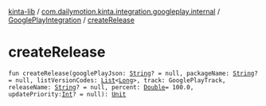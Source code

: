 [kinta-lib](../../index.md) / [com.dailymotion.kinta.integration.googleplay.internal](../index.md) / [GooglePlayIntegration](index.md) / [createRelease](./create-release.md)

# createRelease

`fun createRelease(googlePlayJson: `[`String`](https://kotlinlang.org/api/latest/jvm/stdlib/kotlin/-string/index.html)`? = null, packageName: `[`String`](https://kotlinlang.org/api/latest/jvm/stdlib/kotlin/-string/index.html)`? = null, listVersionCodes: `[`List`](https://kotlinlang.org/api/latest/jvm/stdlib/kotlin.collections/-list/index.html)`<`[`Long`](https://kotlinlang.org/api/latest/jvm/stdlib/kotlin/-long/index.html)`>, track: GooglePlayTrack, releaseName: `[`String`](https://kotlinlang.org/api/latest/jvm/stdlib/kotlin/-string/index.html)`? = null, percent: `[`Double`](https://kotlinlang.org/api/latest/jvm/stdlib/kotlin/-double/index.html)` = 100.0, updatePriority: `[`Int`](https://kotlinlang.org/api/latest/jvm/stdlib/kotlin/-int/index.html)`? = null): `[`Unit`](https://kotlinlang.org/api/latest/jvm/stdlib/kotlin/-unit/index.html)